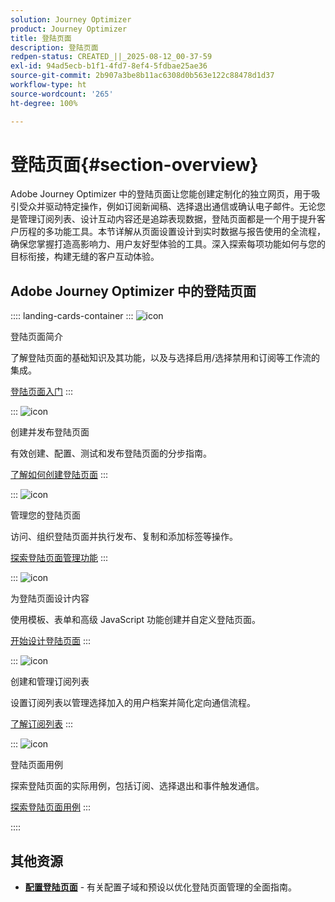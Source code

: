 ```yaml
---
solution: Journey Optimizer
product: Journey Optimizer
title: 登陆页面
description: 登陆页面
redpen-status: CREATED_||_2025-08-12_00-37-59
exl-id: 94ad5ecb-b1f1-4fd7-8ef4-5fdbae25ae36
source-git-commit: 2b907a3be8b11ac6308d0b563e122c88478d1d37
workflow-type: ht
source-wordcount: '265'
ht-degree: 100%

---
```


# 登陆页面{#section-overview}

Adobe Journey Optimizer 中的登陆页面让您能创建定制化的独立网页，用于吸引受众并驱动特定操作，例如订阅新闻稿、选择退出通信或确认电子邮件。无论您是管理订阅列表、设计互动内容还是追踪表现数据，登陆页面都是一个用于提升客户历程的多功能工具。本节详解从页面设置设计到实时数据与报告使用的全流程，确保您掌握打造高影响力、用户友好型体验的工具。深入探索每项功能如何与您的目标衔接，构建无缝的客户互动体验。

## Adobe Journey Optimizer 中的登陆页面

:::: landing-cards-container
:::
![icon](https://cdn.experienceleague.adobe.com/icons/book.svg?lang=zh-Hans)

登陆页面简介

了解登陆页面的基础知识及其功能，以及与选择启用/选择禁用和订阅等工作流的集成。

[登陆页面入门](../using/landing-pages/get-started-lp.md)
:::

:::
![icon](https://cdn.experienceleague.adobe.com/icons/circle-play.svg?lang=zh-Hans)

创建并发布登陆页面

有效创建、配置、测试和发布登陆页面的分步指南。

[了解如何创建登陆页面](../using/landing-pages/create-lp.md)
:::

:::
![icon](https://cdn.experienceleague.adobe.com/icons/list-check.svg?lang=zh-Hans)

管理您的登陆页面

访问、组织登陆页面并执行发布、复制和添加标签等操作。

[探索登陆页面管理功能](../using/landing-pages/manage-lp.md)
:::

:::
![icon](https://cdn.experienceleague.adobe.com/icons/puzzle-piece.svg?lang=zh-Hans)

为登陆页面设计内容

使用模板、表单和高级 JavaScript 功能创建并自定义登陆页面。

[开始设计登陆页面](landing-pages-design-landing-page.md)
:::

:::
![icon](https://cdn.experienceleague.adobe.com/icons/list-check.svg?lang=zh-Hans)

创建和管理订阅列表

设置订阅列表以管理选择加入的用户档案并简化定向通信流程。

[了解订阅列表](../using/landing-pages/subscription-list.md)
:::

:::
![icon](https://cdn.experienceleague.adobe.com/icons/bullseye.svg?lang=zh-Hans)

登陆页面用例

探索登陆页面的实际用例，包括订阅、选择退出和事件触发通信。

[探索登陆页面用例](../using/landing-pages/lp-use-cases.md)
:::

::::


## 其他资源

- **[配置登陆页面](lp-configuration-landing-page.md)** - 有关配置子域和预设以优化登陆页面管理的全面指南。
